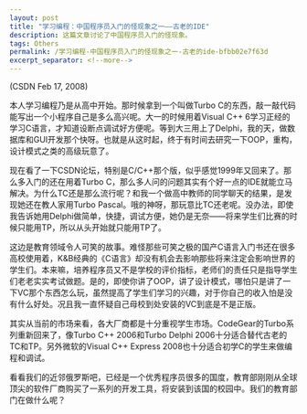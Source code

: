 ```yaml
---
layout: post
title: "学习编程：中国程序员入门的怪现象之一――古老的IDE"
description: 这篇文章讨论了中国程序员入门的怪现象。
tags: Others
permalink: /学习编程-中国程序员入门的怪现象之一-古老的ide-bfbb02e7f63d
excerpt_separator: <!--more-->
---
```

(CSDN Feb 17, 2008)

本人学习编程乃是从高中开始。那时候拿到一个叫做Turbo C的东西，敲一敲代码能写出一个小程序自己是多么高兴呢。大一的时候用着Visual C++ 6学习正经的学习C语言，才知道设断点调试好方便呢。等到大三用上了Delphi，我的天，做数据库和GUI开发那个快呀。也就是从这时起，终于有时间去研究一下OOP，重构，设计模式之类的高级玩意了。

现在看了一下CSDN论坛，特别是C/C++那个版，似乎感觉1999年又回来了。那么多入门的还在用着Turbo C，那么多人问的问题其实有个好一点的IDE就能立马解决。为什么TC还是那么流行呢？和我一个做高中教师的同学聊天的结果，是发现她还在教人家用Turbo Pascal。哦的神呀，那玩意比TC还老呢。没办法，即使我告诉她用Delphi做简单，快捷，调试方便，她仍是无奈――将来学生们比赛的时候只能用TP，所以从头开始就只能用TP了。

这边是教育领域令人可笑的故事。难怪那些可笑之极的国产C语言入门书还在很多高校使用着，K&B经典的《C语言》却没有机会去影响那些将来注定会影响世界的学生们。本来嘛，培养程序员又不是学校的评价指标，老师们的责任只是指导学生们老老实实考试做题。是的，即使你讲了OOP，讲了设计模式，哪怕只是讲了一下VC那个东西怎么玩，虽然提高了学生们学习的兴趣，对于你自己的收入怕是没有什么好处。况且我一直怀疑自己母校到处安装的VC到底是不是正版。

其实从当前的市场来看，各大厂商都是十分重视学生市场。CodeGear的Turbo系列重新回来了，像Turbo C++ 2006和Turbo Delphi 2006十分适合替代古老的TC和TP。另外微软的Visual C++ Express 2008也十分适合初学C的学生来做编程和调试。

看看我们的近邻俄罗斯吧，已经是一个优秀程序员很多的国度，教育部刚刚从全球顶尖的软件厂商购买了一系列的开发工具，将安装到该国的校园中。我们的教育部门在做什么呢？
<!--more-->